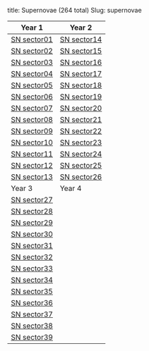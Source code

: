 title: Supernovae (264 total)
Slug: supernovae
 
| Year 1 | Year 2|
|--------|--------|
|[SN sector01]({filename}../sn_sector01/sn_sector01.md)|[SN sector14]({filename}../sn_sector14/sn_sector14.md)|
|[SN sector02]({filename}../sn_sector02/sn_sector02.md)|[SN sector15]({filename}../sn_sector15/sn_sector15.md)|
|[SN sector03]({filename}../sn_sector03/sn_sector03.md)|[SN sector16]({filename}../sn_sector16/sn_sector16.md)|
|[SN sector04]({filename}../sn_sector04/sn_sector04.md)|[SN sector17]({filename}../sn_sector17/sn_sector17.md)|
|[SN sector05]({filename}../sn_sector05/sn_sector05.md)|[SN sector18]({filename}../sn_sector18/sn_sector18.md)|
|[SN sector06]({filename}../sn_sector06/sn_sector06.md)|[SN sector19]({filename}../sn_sector19/sn_sector19.md)|
|[SN sector07]({filename}../sn_sector07/sn_sector07.md)|[SN sector20]({filename}../sn_sector20/sn_sector20.md)|
|[SN sector08]({filename}../sn_sector08/sn_sector08.md)|[SN sector21]({filename}../sn_sector21/sn_sector21.md)|
|[SN sector09]({filename}../sn_sector09/sn_sector09.md)|[SN sector22]({filename}../sn_sector22/sn_sector22.md)|
|[SN sector10]({filename}../sn_sector10/sn_sector10.md)|[SN sector23]({filename}../sn_sector23/sn_sector23.md)|
|[SN sector11]({filename}../sn_sector11/sn_sector11.md)|[SN sector24]({filename}../sn_sector24/sn_sector24.md)|
|[SN sector12]({filename}../sn_sector12/sn_sector12.md)|[SN sector25]({filename}../sn_sector25/sn_sector25.md)|
|[SN sector13]({filename}../sn_sector13/sn_sector13.md)|[SN sector26]({filename}../sn_sector26/sn_sector26.md)|
| Year 3 | Year 4|
|[SN sector27]({filename}../sn_sector27/sn_sector27.md)||
|[SN sector28]({filename}../sn_sector28/sn_sector28.md)||
|[SN sector29]({filename}../sn_sector29/sn_sector29.md)||
|[SN sector30]({filename}../sn_sector30/sn_sector30.md)||
|[SN sector31]({filename}../sn_sector31/sn_sector31.md)||
|[SN sector32]({filename}../sn_sector32/sn_sector32.md)||
|[SN sector33]({filename}../sn_sector33/sn_sector33.md)||
|[SN sector34]({filename}../sn_sector34/sn_sector34.md)||
|[SN sector35]({filename}../sn_sector35/sn_sector35.md)||
|[SN sector36]({filename}../sn_sector36/sn_sector36.md)||
|[SN sector37]({filename}../sn_sector37/sn_sector37.md)||
|[SN sector38]({filename}../sn_sector38/sn_sector38.md)||
|[SN sector39]({filename}../sn_sector39/sn_sector39.md)||
